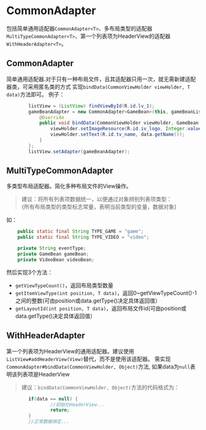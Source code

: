 # CommonAdapter
包括简单通用适配器`CommonAdapter<T>`、多布局类型的适配器`MultiTypeCommonAdapter<T>`、第一个列表项为HeaderView的适配器`WithHeaderAdapter<T>`。
## CommonAdapter<T>
简单通用适配器.对于只有一种布局文件，且其适配器只用一次，就无需新建适配器类，可采用匿名类的方式
实现`bindData(CommonViewHolder viewHolder, T data)`方法即可。
例子：
```java
        listView = (ListView) findViewById(R.id.lv_1);
        gameBeanAdapter = new CommonAdapter<GameBean>(this, gameBeanList, R.layout.listitem_game) {
            @Override
            public void bindData(CommonViewHolder viewHolder, GameBean data) {
                viewHolder.setImageResource(R.id.iv_logo, Integer.valueOf(data.getImg_url()));
                viewHolder.setText(R.id.tv_name, data.getName());
            }
        };
        listView.setAdapter(gameBeanAdapter);
```
## MultiTypeCommonAdapter<T>
多类型布局适配器。简化多种布局文件的View操作。

> 建议：将所有列表项数据统一，以便通过对象辨别列表项类型：</br>{所有布局类型的类型标志常量，表明当前类型的变量，数据对象}

如：
```java
    public static final String TYPE_GAME = "game";
    public static final String TYPE_VIDEO = "video";

    private String eventType;
    private GameBean gameBean;
    private VideoBean videoBean;
```
然后实现3个方法：
- `getViewTypeCount()`，返回布局类型数量
- `getItemViewType(int position, T data)`，返回0~getViewTypeCount()-1之间的整数(可由position或data.getType()决定具体返回值）
- `getLayoutId(int position, T data)`，返回布局文件id(可由position或data.getType()决定具体返回值）

## WithHeaderAdapter<T>
第一个列表项为HeaderView的通用适配器。建议使用`ListView#addHeaderView(View)`替代，而不是使用该适配器。
需实现`CommonAdapter#bindData(CommonViewHolder, Object)`方法,
如果data为`null`表明该列表项是HeaderView

> 建议：`bindData(CommonViewHolder, Object)`方法的代码格式为：

```java
        if(data == null) {
                //初始化HeaderView...
                return;
        }
        //正常数据绑定...
```
 
